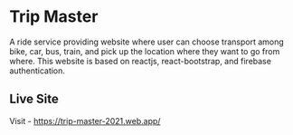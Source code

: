 # Trip Master

A ride service providing website where user can choose transport among bike, car, bus, train, and pick up the location where they want to go from where. This website is based on reactjs, react-bootstrap, and firebase authentication.

## Live Site

Visit - https://trip-master-2021.web.app/
